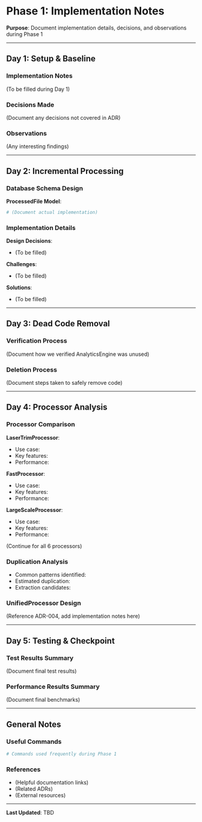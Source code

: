# Phase 1: Implementation Notes

**Purpose**: Document implementation details, decisions, and observations during Phase 1

---

## Day 1: Setup & Baseline

### Implementation Notes
(To be filled during Day 1)

### Decisions Made
(Document any decisions not covered in ADR)

### Observations
(Any interesting findings)

---

## Day 2: Incremental Processing

### Database Schema Design

**ProcessedFile Model**:
```python
# (Document actual implementation)
```

### Implementation Details

**Design Decisions**:
- (To be filled)

**Challenges**:
- (To be filled)

**Solutions**:
- (To be filled)

---

## Day 3: Dead Code Removal

### Verification Process
(Document how we verified AnalyticsEngine was unused)

### Deletion Process
(Document steps taken to safely remove code)

---

## Day 4: Processor Analysis

### Processor Comparison

**LaserTrimProcessor**:
- Use case:
- Key features:
- Performance:

**FastProcessor**:
- Use case:
- Key features:
- Performance:

**LargeScaleProcessor**:
- Use case:
- Key features:
- Performance:

(Continue for all 6 processors)

### Duplication Analysis
- Common patterns identified:
- Estimated duplication:
- Extraction candidates:

### UnifiedProcessor Design
(Reference ADR-004, add implementation notes here)

---

## Day 5: Testing & Checkpoint

### Test Results Summary
(Document final test results)

### Performance Results Summary
(Document final benchmarks)

---

## General Notes

### Useful Commands
```bash
# Commands used frequently during Phase 1
```

### References
- (Helpful documentation links)
- (Related ADRs)
- (External resources)

---

**Last Updated**: TBD
